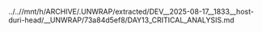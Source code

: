 ../..//mnt/h/ARCHIVE/.UNWRAP/extracted/DEV__2025-08-17__1833__host-duri-head/__UNWRAP/73a84d5ef8/DAY13_CRITICAL_ANALYSIS.md